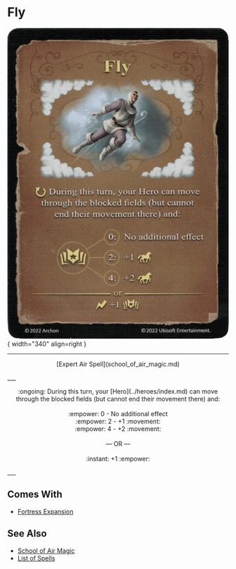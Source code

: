 # Fly

![Fly](../assets/spells-fly.webp){ width="340" align=right }

___
<p style="text-align: center;" markdown>[Expert Air Spell](school_of_air_magic.md)</p>
___
<p style="text-align: center;" markdown>:ongoing: During this turn, your [Hero](../heroes/index.md) can move through the blocked fields (but cannot end their movement there) and:<br><br>:empower: 0 - No additional effect<br>:empower: 2 - +1 :movement:<br>:empower: 4 - +2 :movement:<br><br>— OR —<br><br>:instant: +1 :empower:</p>
___


## Comes With

- [Fortress Expansion](../content/fortress_expansion.md)


## See Also

- [School of Air Magic](school_of_air_magic.md)
- [List of Spells](index.md)

